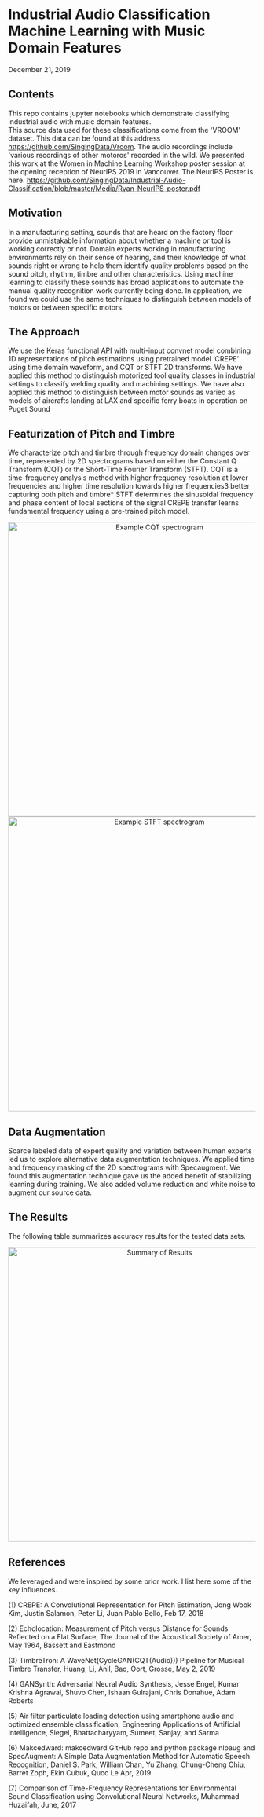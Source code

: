 # Industrial Audio Classification Machine Learning with Music Domain Features
December 21, 2019

## Contents
This repo contains jupyter notebooks which demonstrate classifying industrial audio with music domain features.  
This source data used for these classifications come from the 'VROOM' dataset.  This data can be found at this address https://github.com/SingingData/Vroom. The audio recordings include 'various recordings of other motoros' recorded in the wild.  We presented this work at the Women in Machine Learning Workshop poster session at the opening reception of NeurIPS 2019 in Vancouver.  The NeurIPS Poster is here.  https://github.com/SingingData/Industrial-Audio-Classification/blob/master/Media/Ryan-NeurIPS-poster.pdf

## Motivation
In a manufacturing setting, sounds that are heard on the factory floor provide unmistakable information about whether a machine or 
tool is working correctly or not.  Domain experts working in manufacturing environments rely on their sense of hearing, and their 
knowledge of what sounds right or wrong to help them identify quality problems based on the sound pitch, rhythm, timbre and other characteristics. Using machine learning to classify these sounds has broad applications to automate the manual quality recognition work currently being done.  In application, we found we could use the same techniques to distinguish between models of motors or between specific motors.

## The Approach
We use the Keras functional API with multi-input convnet model combining 1D representations of pitch estimations using pretrained model ‘CREPE’ using time domain waveform, and CQT or STFT 2D transforms.  We have applied this method to distinguish motorized tool quality classes in industrial settings to classify welding quality and machining settings.  We have also applied this method to distinguish between motor sounds as varied as models of aircrafts landing at LAX and specific ferry boats in operation on Puget Sound

## Featurization of Pitch and Timbre
We characterize pitch and timbre through frequency domain changes over time, represented by 2D spectrograms based on either the Constant Q Transform (CQT) or the Short-Time Fourier Transform (STFT).
CQT is a time-frequency analysis method with higher frequency resolution at lower frequencies and higher time resolution towards higher frequencies3 better capturing both pitch and timbre* 
STFT determines the sinusoidal frequency and phase content of local sections of the signal
CREPE transfer learns fundamental frequency using a pre-trained pitch model. 

<p align="center">
  <img src="https://github.com/SingingData/Industrial-Audio-Classification/blob/master/Media/General-Media/example-cqt-png.png" alt="Example CQT spectrogram"/ width=600>
  <img src="https://github.com/SingingData/Industrial-Audio-Classification/blob/master/Media/General-Media/example-stft-png.png" alt="Example STFT spectrogram"/ width=600>
</p>

## Data Augmentation
Scarce labeled data of expert quality and variation between human experts led us to explore alternative data augmentation techniques. We applied time and frequency masking of the 2D spectrograms with Specaugment.  We found this augmentation technique gave us the added benefit of stabilizing learning during training. We also added volume reduction and white noise to augment our source data. 

## The Results
The following table summarizes accuracy results for the tested data sets. 

<p align="center">
  <img src="https://github.com/SingingData/Industrial-Audio-Classification/blob/master/Media/General-Media/results-png.png" alt="Summary of Results"/ width=600>
</p>

## References
We leveraged and were inspired by some prior work.  I list here some of the key influences. 

(1) CREPE: A Convolutional Representation for Pitch Estimation, Jong Wook Kim, Justin Salamon, Peter Li, Juan Pablo Bello, Feb 17, 2018 

(2) Echolocation: Measurement of Pitch versus Distance for Sounds Reflected on a Flat Surface, The Journal of the Acoustical Society of Amer, May 1964, Bassett and Eastmond  

(3) TimbreTron: A WaveNet(CycleGAN(CQT(Audio))) Pipeline for Musical Timbre Transfer, Huang, Li, Anil, Bao, Oort, Grosse, May 2, 2019 

(4) GANSynth: Adversarial Neural Audio Synthesis, Jesse Engel, Kumar Krishna 
Agrawal, Shuvo Chen, Ishaan Gulrajani, Chris Donahue, Adam Roberts 

(5) Air filter particulate loading detection using smartphone audio and optimized ensemble classification, Engineering Applications of Artificial Intelligence, Siegel, Bhattacharyyam, Sumeet, Sanjay, and Sarma 

(6) Makcedward: makcedward GitHub repo and python package nlpaug and SpecAugment: A Simple Data Augmentation Method for Automatic Speech Recognition, Daniel S. Park, William Chan, Yu Zhang, Chung-Cheng Chiu, Barret Zoph, Ekin Cubuk, Quoc Le Apr, 2019

(7) Comparison of Time-Frequency Representations for Environmental Sound Classification using Convolutional Neural Networks, Muhammad Huzaifah, June, 2017
